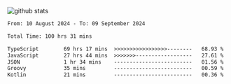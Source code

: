 
![github stats](https://github-readme-stats.vercel.app/api?username=realmahd1&show_icons=true&theme=codeSTACKr&hide_rank=true&count_private=true)

<!--START_SECTION:waka-->

```txt
From: 10 August 2024 - To: 09 September 2024

Total Time: 100 hrs 31 mins

TypeScript        69 hrs 17 mins  >>>>>>>>>>>>>>>>>--------   68.93 %
JavaScript        27 hrs 44 mins  >>>>>>>------------------   27.61 %
JSON              1 hr 34 mins    -------------------------   01.56 %
Groovy            35 mins         -------------------------   00.59 %
Kotlin            21 mins         -------------------------   00.36 %
```

<!--END_SECTION:waka-->
